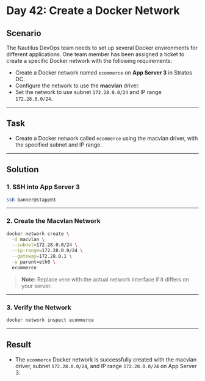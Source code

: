 # Day 42: Create a Docker Network

## Scenario

The Nautilus DevOps team needs to set up several Docker environments for different applications. One team member has been assigned a ticket to create a specific Docker network with the following requirements:

- Create a Docker network named `ecommerce` on **App Server 3** in Stratos DC.
- Configure the network to use the **macvlan** driver.
- Set the network to use subnet `172.28.0.0/24` and IP range `172.28.0.0/24`.

---

## Task

- Create a Docker network called `ecommerce` using the macvlan driver, with the specified subnet and IP range.

---

## Solution

### 1. SSH into App Server 3

```bash
ssh banner@stapp03
```

---

### 2. Create the Macvlan Network

```bash
docker network create \
  -d macvlan \
  --subnet=172.28.0.0/24 \
  --ip-range=172.28.0.0/24 \
  --gateway=172.28.0.1 \
  -o parent=eth0 \
  ecommerce
```

> **Note:** Replace `eth0` with the actual network interface if it differs on your server.

---

### 3. Verify the Network

```bash
docker network inspect ecommerce
```

---

## Result

- The `ecommerce` Docker network is successfully created with the macvlan driver, subnet `172.28.0.0/24`, and IP range `172.28.0.0/24` on App Server 3.
